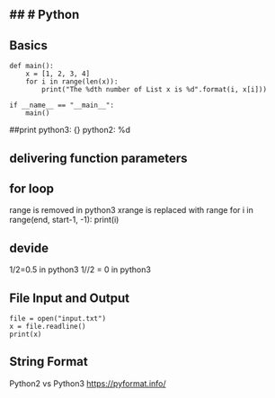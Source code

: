 ## ## # Python

## Basics

```
def main():
    x = [1, 2, 3, 4]
    for i in range(len(x)):
        print("The %dth number of List x is %d".format(i, x[i]))

if __name__ == "__main__":
    main()
```
##print
python3: {}
python2: %d

## delivering function parameters
## for loop
range is removed in python3
xrange is replaced with range
for i in range(end, start-1, -1):
    print(i)
## devide
1/2=0.5 in python3
1//2 = 0 in python3

## File Input and Output

```
file = open("input.txt")
x = file.readline()
print(x)
```

## String Format
Python2 vs Python3
https://pyformat.info/



